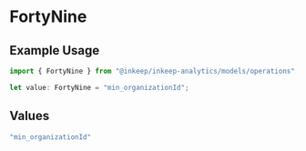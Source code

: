 # FortyNine

## Example Usage

```typescript
import { FortyNine } from "@inkeep/inkeep-analytics/models/operations";

let value: FortyNine = "min_organizationId";
```

## Values

```typescript
"min_organizationId"
```